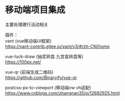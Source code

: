 # 移动端项目集成
主要处理建行活动相关

插件：  
vant (vue移动端UI框架)  
https://vant-contrib.gitee.io/vant/v3/#/zh-CN/home

vue-luck-draw (抽奖转盘 九宫盒转盘等)  
https://100px.net/

vue-qr (前端生成二维码)  
https://github.com/Binaryify/vue-qr

postcss-px-to-viewport (移动端vw vh适配)  
https://www.cnblogs.com/zhangnan35/p/12682925.html
